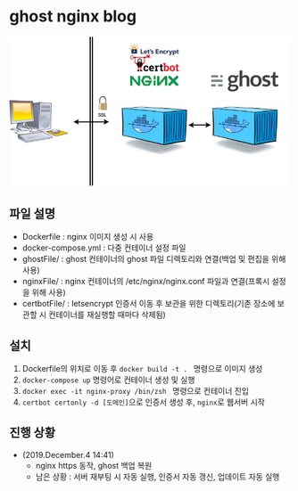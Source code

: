 # ghost nginx blog

![tst](./readmeImg/img1.png)

## 파일 설명
* Dockerfile : nginx 이미지 생성 시 사용
* docker-compose.yml : 다중 컨테이너 설정 파일
* ghostFile/ : ghost 컨테이너의 ghost 파일 디렉토리와 연결(백업 및 편집을 위해 사용)
* nginxFile/ : nginx 컨테이너의 /etc/nginx/nginx.conf 파일과 연결(프록시 설정을 위해 사용)
* certbotFile/ : letsencrypt 인증서 이동 후 보관을 위한 디렉토리(기존 장소에 보관할 시 컨테이너를 재실행할 때마다 삭제됨)

## 설치
1. Dockerfile의 위치로 이동 후 <code>docker build -t . </code>  명령으로 이미지 생성
2. <code>docker-compose up</code> 명령어로 컨테이너 생성 및 실행
3. <code>docker exec -it nginx-proxy /bin/zsh </code> 명령으로 컨테이너 진입
4. <code>certbot certonly -d [도메인]</code>으로 인증서 생성 후, <code>nginx</code>로 웹서버 시작

## 진행 상황
* (2019.December.4 14:41) 
	* nginx https 동작, ghost 백업 복원
	* 남은 상황 : 서버 재부팅 시 자동 실행, 인증서 자동 갱신, 업데이트 자동 실행
